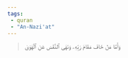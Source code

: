 ```yaml
---
tags: 
 - quran 
 - "An-Nazi'at"
---
```


> وَأَمَّا مَنۡ خَافَ مَقَامَ رَبِّهِۦ وَنَهَى ٱلنَّفۡسَ عَنِ ٱلۡهَوَىٰ
